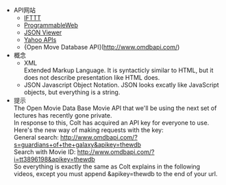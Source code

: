 + API网站  
  + [IFTTT](https://ifttt.com/search/services)
  + [ProgrammableWeb](https://www.programmableweb.com/)
  + [JSON Viewer](http://jsonviewer.stack.hu/)
  + [Yahoo APIs](https://developer.yahoo.com/weather/?guccounter=1)
  + {Open Move Database API](http://www.omdbapi.com/)
+ 概念
  + XML  
  Extended Markup Language. It is syntacticly similar to HTML, but it does not describe presentation like HTML does.
  + JSON
  Javascript Object Notation. JSON looks excatly like JavaScript objects, but everything is a string.
+ 提示  
  The Open Movie Data Base Movie API that we'll be using the next set of lectures has recently gone private.   
  In response to this, Colt has acquired an API key for everyone to use.  
  Here's the new way of making requests with the key:  
  General search: http://www.omdbapi.com/?s=guardians+of+the+galaxy&apikey=thewdb   
  Search with Movie ID: http://www.omdbapi.com/?i=tt3896198&apikey=thewdb   
  So everything is exactly the same as Colt explains in the following videos, except you must append &apikey=thewdb to the end of your url.
